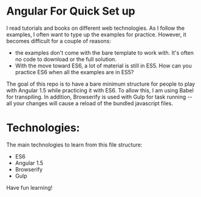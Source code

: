 # Angular For Quick Set up
I read tutorials and books on different web technologies. As I follow the examples, I often want to type up the examples for practice. However, it becomes difficult for a couple of reasons:
- the examples don't come with the bare template to work with. It's often no code to download or the full solution.
- With the move toward ES6, a lot of material is still in ES5. How can you practice ES6 when all the examples are in ES5?

The goal of this repo is to have a bare minimum structure for people to play with Angular 1.5 while practicing it with ES6. To allow this, I am using Babel for transpiling. In addition, Browserify is used with Gulp for task running -- all your changes will cause a reload of the bundled javascript files.

# Technologies:
The main technologies to learn from this file structure:
- ES6
- Angular 1.5
- Browserify
- Gulp

Have fun learning!